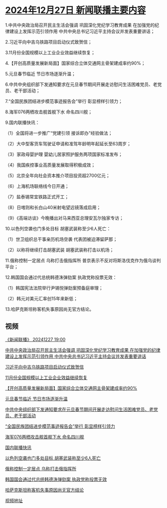 # [2024年12月27日 新闻联播主要内容](https://tv.cctv.com/lm/xwlb/day/20241227.shtml)

1.中共中央政治局召开民主生活会强调 巩固深化党纪学习教育成果 在加强党的纪律建设上发挥示范引领作用 中共中央总书记习近平主持会议并发表重要讲话；

2.习近平向中吉乌铁路项目启动仪式致贺信；

3.11月份全国规模以上工业企业效益继续恢复；

4.【开创高质量发展新局面】国家综合立体交通网主骨架建成率约90%；

5.元旦春节临近 节日市场逐渐升温；

6.中共中央组织部下发通知要求在元旦春节期间开展走访慰问生活困难党员、老党员、老干部活动；

7.“全国民族团结进步模范事迹报告会”举行 彰显榜样引领力；

8.海军076两栖攻击舰首舰下水 命名四川舰；

9.国内联播快讯：

（1）全国将进一步推广“党建引领 接诉即办”经验做法；

（2）大中型客货车驾驶证申请和准驾年龄明年起延长至63周岁；

（3）家政母婴护理 婴幼儿居家照护服务两项国家标准发布；

（4）我国疾控事业高质量发展取得积极成效；

（5）北京全年向社会资本推介项目投资超2700亿元；

（6）上海机场联络线今日开通；

（7）盐泰锡常宜铁路正式开工；

（8）日喀则和长白山40米射电望远镜落成启用；

（9）《高端访谈》今晚播出对马来西亚总理安瓦尔独家专访；

10.以色列空袭也门多处目标 胡塞武装称至少6人死亡：

（1）世卫组织总干事亲历机场空袭 代表团被迫滞留萨那；

（2）以称将继续打击胡塞武装 胡塞武装称打击以机场；

11.俄称控制一定居点 乌称打击俄指挥所 普京表示不反对将斯洛伐克作为俄乌谈判平台；

12.韩国国会通过代总统韩德洙弹劾案 执政党称投票无效：

（1）韩国宪法法院举行尹锡悦弹劾案预备庭审理；

（2）韩元对美元汇率创15年来新低；

13.哈萨克斯坦称客机失事原因尚无官方结论。

## 视频

[《新闻联播》 20241227 19:00](https://tv.cctv.com/2024/12/27/VIDE8JEV4BSlB8CPZLEafylm241227.shtml)

[中共中央政治局召开民主生活会强调 巩固深化党纪学习教育成果 在加强党的纪律建设上发挥示范引领作用 中共中央总书记习近平主持会议并发表重要讲话](https://tv.cctv.com/2024/12/27/VIDEj2tmqS2pywKNl0vnM1QX241227.shtml)

[习近平向中吉乌铁路项目启动仪式致贺信](https://tv.cctv.com/2024/12/27/VIDEXrjQKVVcbbDURmA3WplN241227.shtml)

[11月份全国规模以上工业企业效益继续恢复](https://tv.cctv.com/2024/12/27/VIDEfC28VbpoSxswHkH2ldQs241227.shtml)

[【开创高质量发展新局面】国家综合立体交通网主骨架建成率约90%](https://tv.cctv.com/2024/12/27/VIDE6bBVDG8ogK9p0muU9CQx241227.shtml)

[元旦春节临近 节日市场逐渐升温](https://tv.cctv.com/2024/12/27/VIDE1cLOW5xTPrOmpxynOxDb241227.shtml)

[中共中央组织部下发通知要求在元旦春节期间开展走访慰问生活困难党员、老党员、老干部活动](https://tv.cctv.com/2024/12/27/VIDEJDCfLT8wN7FymlzjH33x241227.shtml)

[“全国民族团结进步模范事迹报告会”举行 彰显榜样引领力](https://tv.cctv.com/2024/12/27/VIDE212o8jhwwSLzOIvrr3VN241227.shtml)

[海军076两栖攻击舰首舰下水 命名四川舰](https://tv.cctv.com/2024/12/27/VIDE4nZJf9Dc5RekReM05gDp241227.shtml)

[国内联播快讯](https://tv.cctv.com/2024/12/27/VIDEN28mYwxrVWYvPaMAHhq3241227.shtml)

[以色列空袭也门多处目标 胡塞武装称至少6人死亡](https://tv.cctv.com/2024/12/27/VIDErUUF5awTliRdKHTVD0oV241227.shtml)

[俄称控制一定居点 乌称打击俄指挥所](https://tv.cctv.com/2024/12/27/VIDEOeFGGPLDYEQMdlhFI6RD241227.shtml)

[韩国国会通过代总统韩德洙弹劾案 执政党称投票无效](https://tv.cctv.com/2024/12/27/VIDE9qLolvuQbqFV8dCsID3w241227.shtml)

[哈萨克斯坦称客机失事原因尚无官方结论](https://tv.cctv.com/2024/12/27/VIDEA9x7whnnnzNhtjqKKmhf241227.shtml)

[视频地址](https://tv.cctv.com/lm/xwlb/day/20241227.shtml) 

